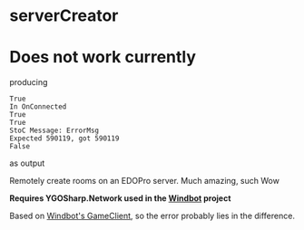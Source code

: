 # serverCreator

# Does not work currently
producing
```
True
In OnConnected
True
True
StoC Message: ErrorMsg
Expected 590119, got 590119
False
```
as output

Remotely create rooms on an EDOPro server. Much amazing, such Wow

**Requires YGOSharp.Network used in the [Windbot](https://github.com/ProjectIgnis/windbot) project**

Based on [Windbot's GameClient](https://github.com/ProjectIgnis/windbot/blob/master/Game/GameClient.cs), so the error probably lies in the difference.
